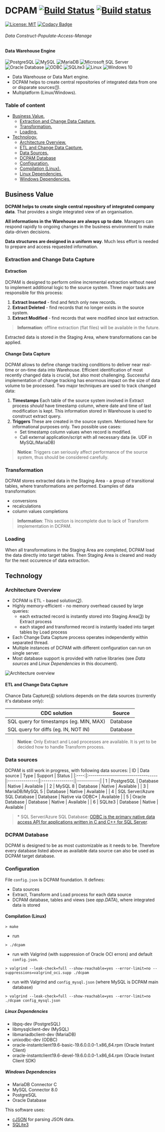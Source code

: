 # DCPAM [![Build Status](https://travis-ci.org/OrionExplorer/dcpam.svg?branch=master)](https://travis-ci.org/OrionExplorer/dcpam) [![Build status](https://ci.appveyor.com/api/projects/status/43le8rn6721j8jtj/branch/master?svg=true)](https://ci.appveyor.com/project/OrionExplorer/dcpam/branch/master)
 
 [![License: MIT](https://img.shields.io/badge/License-MIT-brightgreen.svg)](https://opensource.org/licenses/MIT) [![Codacy Badge](https://app.codacy.com/project/badge/Grade/f5c3afcc56ab4e14910d7f68038d732a)](https://www.codacy.com/manual/OrionExplorer/dcpam?utm_source=github.com&amp;utm_medium=referral&amp;utm_content=OrionExplorer/dcpam&amp;utm_campaign=Badge_Grade)
###### _Data Construct-Populate-Access-Manage_ 
#### Data Warehouse Engine
![PostgreSQL](https://raw.githubusercontent.com/OrionExplorer/dcpam/master/docs/postgresql102x100.png) ![MySQL ](https://raw.githubusercontent.com/OrionExplorer/dcpam/master/docs/mysql159x100.png) ![MariaDB ](https://raw.githubusercontent.com/OrionExplorer/dcpam/master/docs/mariadb100x100.png) ![Microsoft SQL Server ](https://raw.githubusercontent.com/OrionExplorer/dcpam/master/docs/sqlserver134x100.png) ![Oracle Database ](https://raw.githubusercontent.com/OrionExplorer/dcpam/master/docs/oracle100x100.png) ![ODBC ](https://raw.githubusercontent.com/OrionExplorer/dcpam/master/docs/odbc199x100.png) ![SQLite3 ](https://raw.githubusercontent.com/OrionExplorer/dcpam/master/docs/sqlite171x100.png) ![Linux ](https://raw.githubusercontent.com/OrionExplorer/dcpam/master/docs/linux100x100.png) ![Windows 10 ](https://raw.githubusercontent.com/OrionExplorer/dcpam/master/docs/windows87x100.png)

* Data Warehouse or Data Mart engine.
* DCPAM helps to create central repositories of integrated data from one or disparate sources([1]).
* Multiplatform (Linux/Windows).

### Table of content
* [Business Value.](https://github.com/OrionExplorer/dcpam#business-value)
    * [Extraction and Change Data Capture.](https://github.com/OrionExplorer/dcpam#extraction-and-change-data-capture)
    * [Transformation.](https://github.com/OrionExplorer/dcpam#transformation)
    * [Loading.](https://github.com/OrionExplorer/dcpam#loading)
* [Technology.](https://github.com/OrionExplorer/dcpam#technology)
    * [Architecture Overview.](https://github.com/OrionExplorer/dcpam#architecture-overview)
    * [ETL and Change Data Capture.](https://github.com/OrionExplorer/dcpam#etl-and-change-data-capture)
    * [Data Sources.](https://github.com/OrionExplorer/dcpam#data-sources)
    * [DCPAM Database](https://github.com/OrionExplorer/dcpam#dcpam-database)
    * [Configuration.](https://github.com/OrionExplorer/dcpam#configuration)
    * [Compilation (Linux).](https://github.com/OrionExplorer/dcpam#compilation-linux)
    * [Linux Dependencies.](https://github.com/OrionExplorer/dcpam#linux-dependencies)
    * [Windows Dependencies.](https://github.com/OrionExplorer/dcpam#windows-dependencies)

## Business Value
**DCPAM helps to create single central repository of integrated company data**.
That provides a single integrated view of an organisation.

**All informations in the Warehouse are always up to date**.
Managers can respond rapidly to ongoing changes in the business environment to make data-driven decisions.

**Data structures are designed in a uniform way**.
Much less effort is needed to prepare and access requested information.

### Extraction and Change Data Capture
#### Extraction
DCPAM is designed to perform online incremental extraction without need to implement additional logic to the source system. Three major tasks are responsible for this process:
1. **Extract Inserted** - find and fetch only new records.
2. **Extract Deleted** - find records that no longer exists in the source system.
3. **Extract Modified** - find records that were modified since last extraction.

> **Information**: offline extraction (flat files) will be available in the future.

Extracted data is stored in the Staging Area, where transformations can be applied.

#### Change Data Capture
DCPAM allows to define change tracking conditions to deliver near real-time or on-time data into Warehouse. Efficient identification of most recently changed data is crucial, but also most challenging. Successful implementation of change tracking has enormous impact on the size of data volume to be processed.
Two major techniques are used to track changed data:
1. **Timestamps**
Each table of the source system involved in Extract process *should* have timestamp column, where date and time of last modification is kept. This information stored in Warehouse is used to construct extract query.
2. **Triggers**
These are created in the source system. Mentioned here for informational purposes only.
Two possible use cases:
    * Set timestamp column values when record is modified.
    * Call external application/script with all necessary data (ie. UDF in MySQL/MariaDB)

> **Notice**: Triggers can seriously affect performance of the source system, thus should be considered carefully.

### Transformation
DCPAM stores extracted data in the Staging Area - a group of transitional tables, where transformations are performed.
Examples of data transformation:
* conversions
* recalculations
* column values completions
> **Information**: This section is incomplete due to lack of Transform implementation in DCPAM.

### Loading
When all transformations in the Staging Area are completed, DCPAM load the data directly into target tables. Then Staging Area is cleared and ready for the next occurence of data extraction.

## Technology
### Architecture Overview
* DCPAM is ETL - based solution([2]).
* Highly memory-efficient - no memory overhead caused by large queries:
	* each extracted record is instantly stored into Staging Area([3]) by Extract process
	* each staged and transformed record is instantly loaded into target tables by Load process
* Each Change Data Capture process operates independently within separated thread.
* Multiple instances of DCPAM with different configuration can run on single server.
* Most database support is provided with native libraries (see _Data sources_ and _Linux Dependencies_ in this document).

![Architecture overview](https://raw.githubusercontent.com/OrionExplorer/dcpam/master/docs/architecture.png)

#### ETL and Change Data Capture
Chance Data Capture([4]) solutions depends on the data sources (currently it's database only):

| CDC solution                            | Source        |
|-----------------------------------------|:-------------:| 
| SQL query for timestamps (eg. MIN, MAX) | Database      |
| SQL query for diffs (eg. IN, NOT IN)    | Database      |


> **Notice**: Only Extract and Load processes are available. It is yet to be decided how to handle Transform process.

### Data sources
DCPAM is still work in progress, with following data sources:
|  ID  | Data source                        | Type            | Support          | Status      |
|:----:|:-----------------------------------|:---------------:|:----------------:|:-----------:|
| 1    | PostgreSQL      					| Database        | Native           | Available   |
| 2    | MySQL 8         					| Database        | Native           | Available   |
| 3    | MariaDB/MySQL 5 					| Database        | Native           | Available   |
| 4    | SQL Server/Azure SQL Database      | Database        | Native via ODBC* | Available   |
| 5    | Oracle Database 					| Database        | Native           | Available   |
| 6    | SQLite3         					| Database        | Native           | Available   |

> \* SQL Server/Azure SQL Database: [ODBC is the primary native data access API for applications written in C and C++ for SQL Server](https://docs.microsoft.com/en-us/sql/connect/odbc/microsoft-odbc-driver-for-sql-server).

### DCPAM Database
DCPAM is designed to be as most customizable as it needs to be.
Therefore every database listed above as available data source can also be used as DCPAM target database.

### Configuration
File `config.json` is DCPAM foundation. It defines:
* Data sources
* Extract, Transform and Load process for each data source
* DCPAM database, tables and views (see _app.DATA_), where integrated data is stored


#### Compilation (Linux)
```
> make
```
- run
```
> ./dcpam
```
- run with Valgrind (with suppression of Oracle OCI errors) and default `config.json`.
```
> valgrind --leak-check=full --show-reachable=yes --error-limit=no --suppressions=valgrind_oci.supp ./dcpam
```
- run with Valgrind and `config_mysql.json` (where MySQL is DCPAM main database)
```
> valgrind --leak-check=full --show-reachable=yes --error-limit=no ./dcpam config_mysql.json
```

##### Linux Dependencies
- libpq-dev (PostgreSQL)
- libmysqlclient-dev (MySQL)
- libmariadbclient-dev (MariaDB)
- unixodbc-dev (ODBC)
- oracle-instantclient19.6-basic-19.6.0.0.0-1.x86_64.rpm (Oracle Instant Client)
- oracle-instantclient19.6-devel-19.6.0.0.0-1.x86_64.rpm (Oracle Instant Client SDK)

##### Windows Dependencies
- MariaDB Connector C
- MySQL Connector 8.0
- PostgreSQL
- Oracle Database


This software uses:
* [cJSON](https://github.com/DaveGamble/cJSON "cJSON") for parsing JSON data.
* [SQLite3](https://www.sqlite.org/ "SQLite")

[1]: https://en.wikipedia.org/wiki/Data_warehouse
[2]: https://en.wikipedia.org/wiki/Extract,_transform,_load
[3]: https://en.wikipedia.org/wiki/Staging_(data)
[4]: https://en.wikipedia.org/wiki/Change_data_capture
